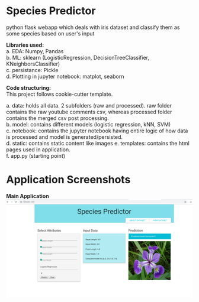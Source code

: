 # Species Predictor
python flask webapp which deals with iris dataset and classify them as some species based on user's input

**Libraries used:**  
a. EDA: Numpy, Pandas  
b. ML: sklearn (LogisticRegression, DecisionTreeClassifier, KNeighborsClassifier)  
c. persistance: Pickle  
d. Plotting in jupyter notebook: matplot, seaborn


**Code structuring:**  
This project follows cookie-cutter template.  

a. data: holds all data. 2 subfolders (raw and processed). raw folder contains the raw youtube comments csv, whereas processed folder contains the merged csv post processing.  
b. model: contains different models (logistic regression, kNN, SVM)  
c. notebook: contains the jupyter notebook having entire logic of how data is processed and model is generated/persisted.  
d. static: contains static content like images 
e. templates: contains the html pages used in application.  
f. app.py (starting point)  


# Application Screenshots  

**Main Application**  
![Alt text](./screenshots/main_app.png?raw=true "Home Page")  

